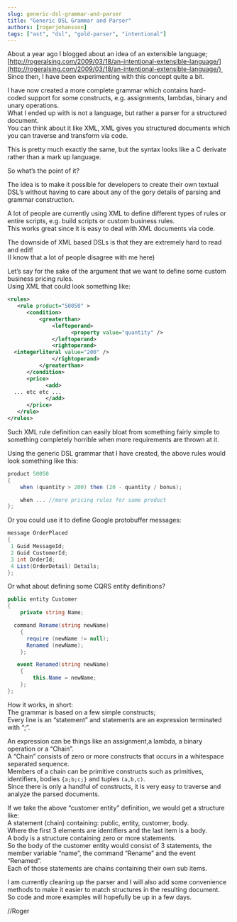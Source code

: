 ```yaml
---
slug: generic-dsl-grammar-and-parser
title: "Generic DSL Grammar and Parser"
authors: [rogerjohansson]
tags: ["ast", "dsl", "gold-parser", "intentional"]
---
```

About a year ago I blogged about an idea of an extensible language; [http://rogeralsing.com/2009/03/18/an-intentional-extensible-language/](http://rogeralsing.com/2009/03/18/an-intentional-extensible-language/)   
Since then, I have been experimenting with this concept quite a bit.

<!-- truncate -->

I have now created a more complete grammar which contains hard-coded support for some constructs, e.g. assignments, lambdas, binary and unary operations.  
What I ended up with is not a language, but rather a parser for a structured document.  
You can think about it like XML, XML gives you structured documents which you can traverse and transform via code.

This is pretty much exactly the same, but the syntax looks like a C derivate rather than a mark up language.

So what’s the point of it?

The idea is to make it possible for developers to create their own textual DSL’s without having to care about any of the gory details of parsing and grammar construction.

A lot of people are currently using XML to define different types of rules or entire scripts, e.g. build scripts or custom business rules.  
This works great since it is easy to deal with XML documents via code.

The downside of XML based DSLs is that they are extremely hard to read and edit!  
(I know that a lot of people disagree with me here)

Let’s say for the sake of the argument that we want to define some custom business pricing rules.  
Using XML that could look something like:

```xml
<rules>
   <rule product="50050" >
      <condition>
          <greaterthan>
              <leftoperand>
                    <property value="quantity" />
              </leftoperand>
              <rightoperand>
  <integerliteral value="200" />
              </rightoperand>
          </greaterthan>
      </condition>
      <price>
            <add>
  ... etc etc ...
            </add>
      </price>
   </rule>
</rules>
```

Such XML rule definition can easily bloat from something fairly simple to something completely horrible when more requirements are thrown at it.

Using the generic DSL grammar that I have created, the above rules would look something like this:

```csharp
product 50050
{
    when (quantity > 200) then (20 - quantity / bonus);

    when ... //more pricing rules for same product
};
```

Or you could use it to define Google protobuffer messages:

```csharp
message OrderPlaced
{
 1 Guid MessageId;
 2 Guid CustomerId;
 3 int OrderId;
 4 List(OrderDetail) Details;
};
```

Or what about defining some CQRS entity definitions?

```csharp
public entity Customer
{
    private string Name;

  command Rename(string newName)
    {
      require (newName != null);
      Renamed (newName);
    };

   event Renamed(string newName)
    {
        this.Name = newName;
    };
};
```

How it works, in short:  
The grammar is based on a few simple constructs;  
Every line is an “statement” and statements are an expression terminated with “;”.

An expression can be things like an assignment,a lambda, a binary operation or a “Chain”.  
A “Chain” consists of zero or more constructs that occurs in a whitespace separated sequence.  
Members of a chain can be primitive constructs such as primitives, identifiers, bodies `{a;b;c;}` and tuples `(a,b,c)`.  
Since there is only a handful of constructs, it is very easy to traverse and analyze the parsed documents.

If we take the above “customer entity” definition, we would get a structure like:  
A statement (chain) containing: public, entity, customer, body.  
Where the first 3 elements are identifiers and the last item is a body.  
A body is a structure containing zero or more statements.  
So the body of the customer entity would consist of 3 statements, the member variable “name”, the command “Rename” and the event “Renamed”.  
Each of those statements are chains containing their own sub items.

I am currently cleaning up the parser and I will also add some convenience methods to make it easier to match structures in the resulting document.  
So code and more examples will hopefully be up in a few days.

//Roger
